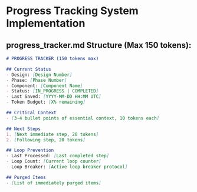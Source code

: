 # Progress Tracking System Implementation

## progress_tracker.md Structure (Max 150 tokens):

```markdown
# PROGRESS TRACKER (150 tokens max)

## Current Status
- Design: [Design Number]
- Phase: [Phase Number]
- Component: [Component Name]
- Status: [IN_PROGRESS | COMPLETED]
- Last Saved: [YYYY-MM-DD HH:MM UTC]
- Token Budget: [X% remaining]

## Critical Context
- [3-4 bullet points of essential context, 10 tokens each]

## Next Steps
1. [Next immediate step, 20 tokens]
2. [Following step, 20 tokens]

## Loop Prevention
- Last Processed: [Last completed step]
- Loop Count: [Current loop counter]
- Loop Breaker: [Active loop breaker protocol]

## Purged Items
- [List of immediately purged items]
```